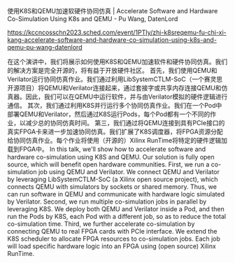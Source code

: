 使用K8S和QEMU加速软硬件协同仿真 | Accelerate Software and Hardware Co-Simulation Using K8s and QEMU - Pu Wang, DatenLord

https://kccncosschn2023.sched.com/event/1PTIy/zhi-k8sreqemu-fu-chi-xi-kang-accelerate-software-and-hardware-co-simulation-using-k8s-and-qemu-pu-wang-datenlord

在这个演讲中，我们将展示如何使用K8S和QEMU加速软件和硬件协同仿真。我们的解决方案是完全开源的，将有益于开放硬件社区。 首先，我们使用QEMU和Verilator运行协同仿真作业。我们通过利用LibSystemCTLM-SoC（一个赛灵思开源项目）将QEMU和Verilator连接起来，通过套接字或共享内存连接QEMU和仿真器。因此，我们可以在QEMU中运行软件，并与由Verilator模拟的硬件逻辑进行通信。 其次，我们通过利用K8S并行运行多个协同仿真作业。我们在一个Pod中部署QEMU和Verilator，然后通过K8S运行Pods，每个Pod都有一个不同的作业，以减少总的协同仿真时间。 第三，我们通过将QEMU连接到具有PCIe接口的真实FPGA卡来进一步加速协同仿真。我们扩展了K8S调度器，将FPGA资源分配给协同仿真作业。每个作业将使用（开源的）Xilinx RunTime将特定的硬件逻辑加载到FPGA中。 
In this talk, we'll show how to accelerate software and hardware co-simulation using K8S and QEMU. Our solution is fully open source, which will benefit open hardware communities. First, we run a co-simulation job using QEMU and Verilator. We connect QEMU and Verilator by leveraging LibSystemCTLM-SoC (a Xilinx open source project), which connects QEMU with simulators by sockets or shared memory. Thus, we can run software in QEMU and communicate with hardware logic simulated by Verilator. Second, we run multiple co-simulation jobs in parallel by leveraging K8S. We deploy both QEMU and Verilator inside a Pod, and then run the Pods by K8S, each Pod with a different job, so as to reduce the total co-simulation time. Third, we further accelerate co-simulation by connecting QEMU to real FPGA cards with PCIe interface. We extend the K8S scheduler to allocate FPGA resources to co-simulation jobs. Each job will load specific hardware logic into an FPGA using (open source) Xilinx RunTime.